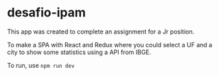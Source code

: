 # desafio-ipam

This app was created to complete an assignment for a Jr position.

To make a SPA with React and Redux where you could select a UF and a city to show some statistics using a API from IBGE.

To run, use `npm run dev`

